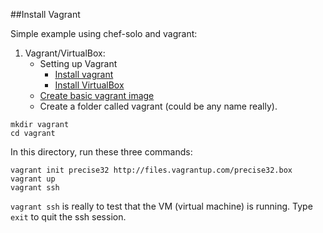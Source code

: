 ##Install Vagrant

Simple example using chef-solo and vagrant:

1. Vagrant/VirtualBox:
    - Setting up Vagrant 
		- [Install vagrant](http://www.vagrantup.co/)
		- [Install VirtualBox](https://www.virtualbox.org/wiki/Downloads)
    - [Create basic vagrant image](http://docs.vagrantup.com/v2/getting-started/index.html) 
    - Create a folder called vagrant (could be any name really).
```
mkdir vagrant
cd vagrant
```
In this directory, run these three commands:
```
vagrant init precise32 http://files.vagrantup.com/precise32.box
vagrant up
vagrant ssh
```

`vagrant ssh` is really to test that the VM (virtual machine) is running. Type `exit` to quit the ssh session.